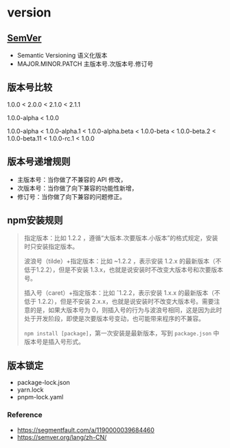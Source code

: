 # version

## [SemVer](https://semver.org/)

* Semantic Versioning 语义化版本
* MAJOR.MINOR.PATCH 主版本号.次版本号.修订号

## 版本号比较

1.0.0 < 2.0.0 < 2.1.0 < 2.1.1

1.0.0-alpha < 1.0.0

1.0.0-alpha < 1.0.0-alpha.1 < 1.0.0-alpha.beta < 1.0.0-beta < 1.0.0-beta.2 < 1.0.0-beta.11 < 1.0.0-rc.1 < 1.0.0

## 版本号递增规则

* 主版本号：当你做了不兼容的 API 修改， 
* 次版本号：当你做了向下兼容的功能性新增， 
* 修订号：当你做了向下兼容的问题修正。

## npm安装规则 

> 指定版本：比如 1.2.2 ，遵循“大版本.次要版本.小版本”的格式规定，安装时只安装指定版本。
>
> 波浪号（tilde）+指定版本：比如 ~1.2.2 ，表示安装 1.2.x 的最新版本（不低于1.2.2），但是不安装 1.3.x，也就是说安装时不改变大版本号和次要版本号。
>
> 插入号（caret）+指定版本：比如 ˆ1.2.2，表示安装 1.x.x 的最新版本（不低于 1.2.2），但是不安装 2.x.x，也就是说安装时不改变大版本号。需要注意的是，如果大版本号为 0，则插入号的行为与波浪号相同，这是因为此时处于开发阶段，即使是次要版本号变动，也可能带来程序的不兼容。
>
> `npm install [package]`，第一次安装是最新版本，写到 `package.json` 中版本号是插入号形式。


## 版本锁定

* package-lock.json
* yarn.lock
* pnpm-lock.yaml

### Reference

* https://segmentfault.com/a/1190000039684460
* https://semver.org/lang/zh-CN/
